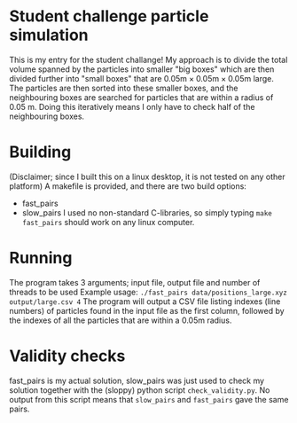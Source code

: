 # Student challenge particle simulation
This is my entry for the student challange!
My approach is to divide the total volume spanned by the particles into smaller "big boxes" which are then divided further into "small boxes" that are $0.05\text{m}\times0.05\text{m}\times0.05\text{m}$ large.
The particles are then sorted into these smaller boxes, and the neighbouring boxes are searched for particles that are within a radius of $0.05$ m. Doing this iteratively means I only have to check half of the neighbouring boxes.

# Building
(Disclaimer; since I built this on a linux desktop, it is not tested on any other platform)
A makefile is provided, and there are two build options:
- fast_pairs
- slow_pairs
I used no non-standard C-libraries, so simply typing
`make fast_pairs`
should work on any linux computer.

# Running
The program takes 3 arguments; input file, output file and number of threads to be used
Example usage:
`./fast_pairs data/positions_large.xyz output/large.csv 4`
The program will output a CSV file listing indexes (line numbers) of particles found in the input file as the first column, followed by the indexes of all the particles that are within a $0.05$m radius.

# Validity checks
fast_pairs is my actual solution, slow_pairs was just used to check my solution together with the (sloppy) python script `check_validity.py`. No output from this script means that `slow_pairs` and `fast_pairs` gave the same pairs.
